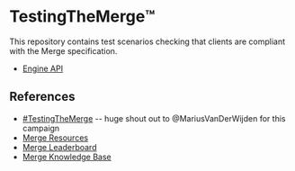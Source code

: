 # TestingTheMerge™️

This repository contains test scenarios checking that clients are compliant with the Merge specification.
* [Engine API](./tests/engine-api.md)


## References
* [#TestingTheMerge](https://twitter.com/hashtag/TestingTheMerge) -- huge shout out to @MariusVanDerWijden for this campaign
* [Merge Resources](https://notes.ethereum.org/@MarioHavel/merge-resources)
* [Merge Leaderboard](https://testingthemerge.notion.site/testingthemerge/Testing-the-Merge-d0af826782a34d5ca6ce31aa5e631645)
* [Merge Knowledge Base](https://consensys.net/knowledge-base/the-merge/)
